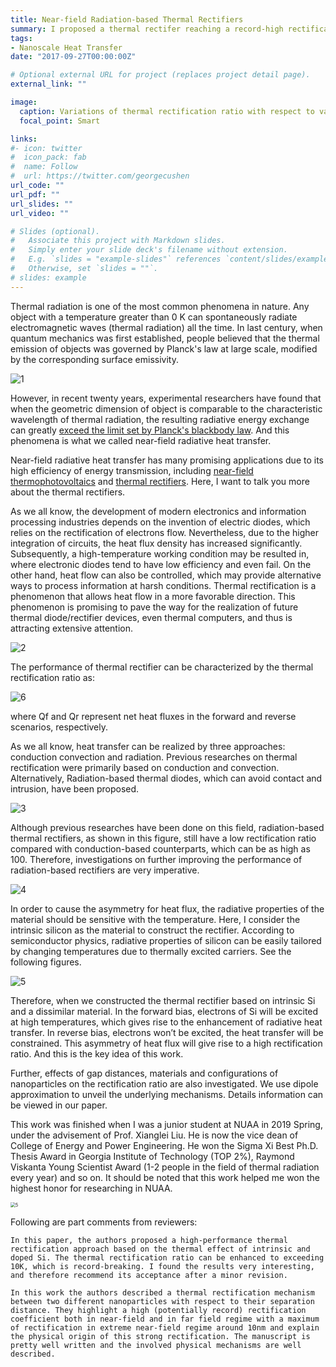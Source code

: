 ```yaml
---
title: Near-field Radiation-based Thermal Rectifiers
summary: I proposed a thermal rectifer reaching a record-high rectification ration
tags:
- Nanoscale Heat Transfer
date: "2017-09-27T00:00:00Z"

# Optional external URL for project (replaces project detail page).
external_link: ""

image:
  caption: Variations of thermal rectification ratio with respect to vaccum gap in previous studies and simulated results of the proposed design
  focal_point: Smart

links:
#- icon: twitter
#  icon_pack: fab
#  name: Follow
#  url: https://twitter.com/georgecushen
url_code: ""
url_pdf: ""
url_slides: ""
url_video: ""

# Slides (optional).
#   Associate this project with Markdown slides.
#   Simply enter your slide deck's filename without extension.
#   E.g. `slides = "example-slides"` references `content/slides/example-slides.md`.
#   Otherwise, set `slides = ""`.
# slides: example
---
```


Thermal radiation is one of the most common phenomena in nature. Any object with a temperature greater than 0 K can spontaneously radiate electromagnetic waves (thermal radiation) all the time. In last century, when quantum mechanics was first established, people believed that the thermal emission of objects was governed by Planck's law at large scale, modified by the corresponding surface emissivity. 

![1](./photo/1.jpg)

However, in recent twenty years, experimental researchers have found that when the geometric dimension of object is comparable to the characteristic wavelength of thermal radiation, the resulting radiative energy exchange can greatly [exceed the limit set by Planck's blackbody law](https://physicsworld.com/a/exposing-the-flaw-in-plancks-law/). And this phenomena is what we called near-field radiative heat transfer.

Near-field radiative heat transfer has many promising applications  due to its high efficiency of energy transmission, including [near-field thermophotovoltaics](https://shizhengwen.netlify.app/publication/jqsrt_2020_ntpv/) and [thermal rectifiers](https://shizhengwen.netlify.app/publication/jqsrt_2019_thermal_rectifer/). Here, I want to talk you more about the thermal rectifiers.

As we all know, the development of modern electronics and information processing industries depends on the invention of electric diodes, which relies on the rectification of electrons flow. Nevertheless, due to the higher integration of circuits, the heat flux density has increased significantly. Subsequently, a high-temperature working condition may be resulted in, where electronic diodes tend to have low efficiency and even fail. On the other hand, heat flow can also be controlled, which may provide alternative ways to process information at harsh conditions. Thermal rectification is a phenomenon that allows heat flow in a more favorable direction. This phenomenon is promising to pave the way for the realization of future thermal diode/rectifier devices, even thermal computers, and thus is attracting extensive attention.

![2](./photo/2.jpg)



The performance of thermal rectifier can be characterized by the thermal rectification ratio as:

![6](./photo/6.jpg)

where Qf and Qr represent net heat fluxes in the forward and reverse scenarios, respectively.

As we all know, heat transfer can be realized by three approaches: conduction convection and radiation. Previous researches on thermal rectification were primarily based on conduction and convection. Alternatively, Radiation-based thermal diodes, which can avoid contact and intrusion, have been proposed. 

![3](./photo/3.jpg)

Although previous researches have been done on this field, radiation-based thermal rectifiers, as shown in this figure, still have a low rectification ratio compared with conduction-based counterparts, which can be as high as 100. Therefore, investigations on further improving the performance of radiation-based rectifiers are very imperative.

![4](./photo/4.jpg)

In order to cause the asymmetry for heat flux, the radiative properties of the material should be sensitive with the temperature. Here, I consider the intrinsic silicon as the material to construct the rectifier. According to semiconductor physics, radiative properties of silicon can be easily tailored by changing temperatures due to thermally excited carriers. See the following figures.

![5](./photo/5.jpg)



Therefore, when we constructed the thermal rectifier based on intrinsic Si and a dissimilar material. In the forward bias, electrons of Si will be excited at high temperatures, which gives rise to the enhancement of radiative heat transfer. In reverse bias, electrons won’t be excited, the heat transfer will be constrained. This asymmetry of heat flux will give rise to a high rectification ratio. And this is the key idea of this work. 

Further, effects of gap distances, materials and configurations of nanoparticles on the rectification ratio are also investigated. We use dipole approximation to unveil the underlying mechanisms. Details information can be viewed in our paper.



This work was finished when I was a junior student at NUAA in 2019 Spring, under the advisement of Prof. Xianglei Liu. He is now the vice dean of College of Energy and Power Engineering. He won the Sigma Xi Best Ph.D. Thesis Award in Georgia Institute of Technology (TOP 2%),  Raymond Viskanta Young Scientist Award (1-2 people in the field of thermal radiation every year) and so on. It should be noted that this work helped me won the highest honor for researching in NUAA.

<img src="./photo/7.jpg" alt="5" style="zoom:50%;" />



Following are part comments from reviewers:

`In this paper, the authors proposed a high-performance thermal rectification approach based on the thermal effect of intrinsic and doped Si. The thermal rectification ratio can be enhanced to exceeding 10K, which is record-breaking. I found the results very interesting, and therefore recommend its acceptance after a minor revision.`

`In this work the authors described a thermal rectification mechanism between two different nanoparticles with respect to their separation distance. They highlight a high (potentially record) rectification coefficient both in near-field and in far field regime with a maximum of rectification in extreme near-field regime around 10nm and explain the physical origin of this strong rectification. The manuscript is pretty well written and the involved physical mechanisms are well described.`

